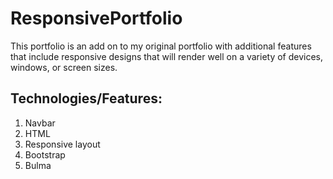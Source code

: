 # ResponsivePortfolio

This portfolio is an add on to my original portfolio with additional features that include responsive designs that will render well on a variety of devices, windows, or screen sizes. 

## Technologies/Features:

1. Navbar
2. HTML
3. Responsive layout
4. Bootstrap
5. Bulma
